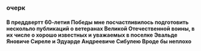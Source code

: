 ### очерк
#### В преддвертт 60-летия Победы мне посчастливилось подготовить нескольло публикаций о ветеранах Великой Отечественной воины, в их числе о хорошо известных и уважаемых в поселке Эвальде Яновиче Сиреле и Эдуарде Андреевиче Сибулею Вроде бы неплохо